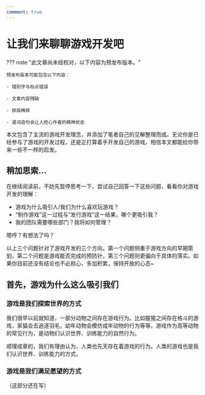 ```yaml
---
comment: true
---
```



# 让我们来聊聊游戏开发吧


??? note "此文章尚未经校对，以下内容为预发布版本。"

    预发布版本可能包含以下内容：
  
    - 错别字与标点错误
  
    - 文章内容残缺
  
    - 排版稀碎
  
    - 遣词造句会让人担心作者的精神状态


本文包含了主流的游戏开发理念，并添加了笔者自己的见解整理而成。无论你是已经参与了游戏的开发过程，还是正打算着手开发自己的游戏，相信本文都能给你带来一些不一样的启发。


## 稍加思索...

在继续阅读前，不妨先暂停思考一下，尝试自己回答一下这些问题，看看你对游戏开发的理解：

- 游戏为什么吸引人/我们为什么喜欢玩游戏？
- “制作游戏”这一过程与“发行游戏”这一结果，哪个更吸引我？
- 我的团队需要哪些部门？我将如何管理？

嗯哼？有想法了吗？

以上三个问题针对了游戏开发的三个方向。第一个问题侧重于游戏方向的早期策划，第二个问题是游戏能否完成的预防针，第三个问题则更偏向于具体的落实。如果你目前还没有结论也不必担心，多加积累，保持开放的心态~


## 首先，游戏为什么这么吸引我们

### 游戏是我们探索世界的方式
我们很早以前就知道，一部分动物之间存在游戏行为。比如猩猩之间存在格斗的游戏，家猫会去追逐羽毛，幼年动物会模仿成年动物的行为等等。游戏作为高等动物的常见行为，是动物们认识世界、训练能力的自然行为。

顺理成章的，我们有理由认为，人类也先天存在着游戏的行为。人类的游戏也是我们认识世界、训练能力的方式。

### 游戏是我们满足愿望的方式

（这部分还在写）
